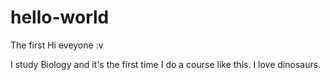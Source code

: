 # hello-world
The first
Hi eveyone :v

I study Biology and it's the first time I do a course like this.
I love dinosaurs.

